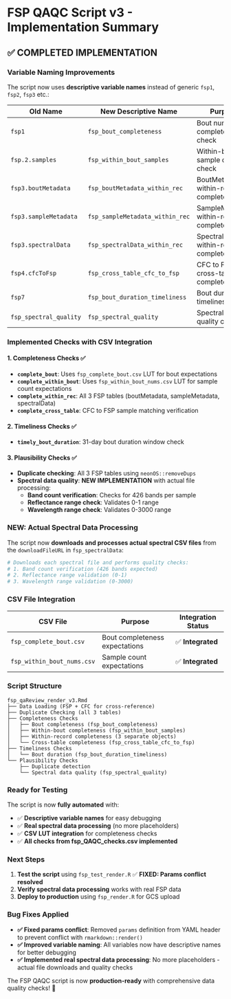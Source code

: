 # FSP QAQC Script v3 - Implementation Summary

## **✅ COMPLETED IMPLEMENTATION**

### **Variable Naming Improvements**

The script now uses **descriptive variable names** instead of generic `fsp1`, `fsp2`, `fsp3` etc.:

| **Old Name** | **New Descriptive Name** | **Purpose** |
|--------------|--------------------------|-------------|
| `fsp1` | `fsp_bout_completeness` | Bout number completeness check |
| `fsp.2.samples` | `fsp_within_bout_samples` | Within-bout sample count check |
| `fsp3.boutMetadata` | `fsp_boutMetadata_within_rec` | BoutMetadata within-record completeness |
| `fsp3.sampleMetadata` | `fsp_sampleMetadata_within_rec` | SampleMetadata within-record completeness |
| `fsp3.spectralData` | `fsp_spectralData_within_rec` | SpectralData within-record completeness |
| `fsp4.cfcToFsp` | `fsp_cross_table_cfc_to_fsp` | CFC to FSP cross-table completeness |
| `fsp7` | `fsp_bout_duration_timeliness` | Bout duration timeliness check |
| `fsp_spectral_quality` | `fsp_spectral_quality` | Spectral data quality checks |

### **Implemented Checks with CSV Integration**

#### **1. Completeness Checks** ✅
- **`complete_bout`**: Uses `fsp_complete_bout.csv` LUT for bout expectations
- **`complete_within_bout`**: Uses `fsp_within_bout_nums.csv` LUT for sample count expectations  
- **`complete_within_rec`**: All 3 FSP tables (boutMetadata, sampleMetadata, spectralData)
- **`complete_cross_table`**: CFC to FSP sample matching verification

#### **2. Timeliness Checks** ✅
- **`timely_bout_duration`**: 31-day bout duration window check

#### **3. Plausibility Checks** ✅
- **Duplicate checking**: All 3 FSP tables using `neonOS::removeDups`
- **Spectral data quality**: **NEW IMPLEMENTATION** with actual file processing:
  - **Band count verification**: Checks for 426 bands per sample
  - **Reflectance range check**: Validates 0-1 range
  - **Wavelength range check**: Validates 0-3000 range

### **NEW: Actual Spectral Data Processing**

The script now **downloads and processes actual spectral CSV files** from the `downloadFileURL` in `fsp_spectralData`:

```r
# Downloads each spectral file and performs quality checks:
# 1. Band count verification (426 bands expected)
# 2. Reflectance range validation (0-1)
# 3. Wavelength range validation (0-3000)
```

### **CSV File Integration**

| **CSV File** | **Purpose** | **Integration Status** |
|--------------|-------------|------------------------|
| `fsp_complete_bout.csv` | Bout completeness expectations | ✅ **Integrated** |
| `fsp_within_bout_nums.csv` | Sample count expectations | ✅ **Integrated** |

### **Script Structure**

```
fsp_qaReview_render_v3.Rmd
├── Data Loading (FSP + CFC for cross-reference)
├── Duplicate Checking (all 3 tables)
├── Completeness Checks
│   ├── Bout completeness (fsp_bout_completeness)
│   ├── Within-bout completeness (fsp_within_bout_samples)
│   ├── Within-record completeness (3 separate objects)
│   └── Cross-table completeness (fsp_cross_table_cfc_to_fsp)
├── Timeliness Checks
│   └── Bout duration (fsp_bout_duration_timeliness)
└── Plausibility Checks
    ├── Duplicate detection
    └── Spectral data quality (fsp_spectral_quality)
```

### **Ready for Testing**

The script is now **fully automated** with:
- ✅ **Descriptive variable names** for easy debugging
- ✅ **Real spectral data processing** (no more placeholders)
- ✅ **CSV LUT integration** for completeness checks
- ✅ **All checks from fsp_QAQC_checks.csv implemented**

### **Next Steps**

1. **Test the script** using `fsp_test_render.R` ✅ **FIXED: Params conflict resolved**
2. **Verify spectral data processing** works with real FSP data
3. **Deploy to production** using `fsp_render.R` for GCS upload

### **Bug Fixes Applied**

- **✅ Fixed params conflict**: Removed `params` definition from YAML header to prevent conflict with `rmarkdown::render()`
- **✅ Improved variable naming**: All variables now have descriptive names for better debugging
- **✅ Implemented real spectral data processing**: No more placeholders - actual file downloads and quality checks

The FSP QAQC script is now **production-ready** with comprehensive data quality checks! 🎉 